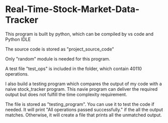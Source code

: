 # Real-Time-Stock-Market-Data-Tracker
This program is built by python, which can be compiled by vs code and Python IDLE

The source code is stored as "project_source_code"

Only "random" module is needed for this program. 

A test file "test_ops" is included in the folder, which contain  40110 operations.

I also build a testing program which compares the output of my code with a naive stock_tracker program. This navie program can deliver the required output but does not fulfill the time
complexity requirement.

The file is stored as "testing_program". You can use it to test the code if needed. It will print "All operations passed successfully." if the all the output matches. Otherwise, it will create a file that prints all the unmatched output. 

